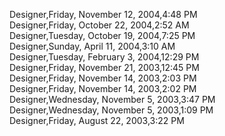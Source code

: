 ﻿Designer,Friday, November 12, 2004,4:48 PM  Designer,Friday, October 22, 2004,2:52 AM  Designer,Tuesday, October 19, 2004,7:25 PM  Designer,Sunday, April 11, 2004,3:10 AM  Designer,Tuesday, February 3, 2004,12:29 PM  Designer,Friday, November 21, 2003,12:45 PM  Designer,Friday, November 14, 2003,2:03 PM  Designer,Friday, November 14, 2003,2:02 PM  Designer,Wednesday, November 5, 2003,3:47 PM  Designer,Wednesday, November 5, 2003,1:09 PM  Designer,Friday, August 22, 2003,3:22 PM